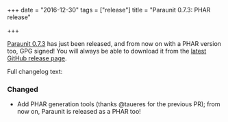 +++
date = "2016-12-30"
tags = ["release"]
title = "Paraunit 0.7.3: PHAR release"

+++

[Paraunit 0.7.3](https://github.com/facile-it/paraunit/releases/tag/0.7.4) has just been released, and from now on with a PHAR version too, GPG signed! You will always be able to download it from the [latest GitHub release page](https://github.com/facile-it/paraunit/releases/latest).

Full changelog text:

### Changed

* Add PHAR generation tools (thanks @taueres for the previous PR); from now on, Paraunit is released as a PHAR too!
